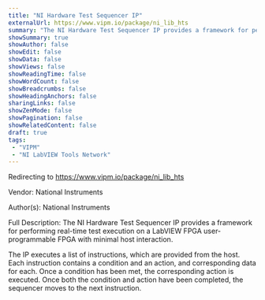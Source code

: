 ```yaml
---
title: "NI Hardware Test Sequencer IP"
externalUrl: https://www.vipm.io/package/ni_lib_hts
summary: "The NI Hardware Test Sequencer IP provides a framework for performing real-time test execution on a LabVIEW FPGA user-programmable FPGA with minimal host interaction."
showSummary: true
showAuthor: false
showEdit: false
showData: false
showViews: false
showReadingTime: false
showWordCount: false
showBreadcrumbs: false
showHeadingAnchors: false
sharingLinks: false
showZenMode: false
showPagination: false
showRelatedContent: false
draft: true
tags:
 - "VIPM"
 - "NI LabVIEW Tools Network"
---
```


Redirecting to https://www.vipm.io/package/ni_lib_hts

Vendor: National Instruments

Author(s): National Instruments
 
Full Description:
The NI Hardware Test Sequencer IP provides a framework for performing real-time test execution on a LabVIEW FPGA user-programmable FPGA with minimal host interaction.

The IP executes a list of instructions, which are provided from the host.  Each instruction contains a condition and an action, and corresponding data for each.  Once a condition has been met, the corresponding action is executed.  Once both the condition and action have been completed, the sequencer moves to the next instruction.